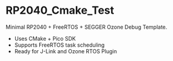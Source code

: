 # RP2040_Cmake_Test

Minimal RP2040 + FreeRTOS + SEGGER Ozone Debug Template.

- Uses CMake + Pico SDK
- Supports FreeRTOS task scheduling
- Ready for J-Link and Ozone RTOS Plugin
